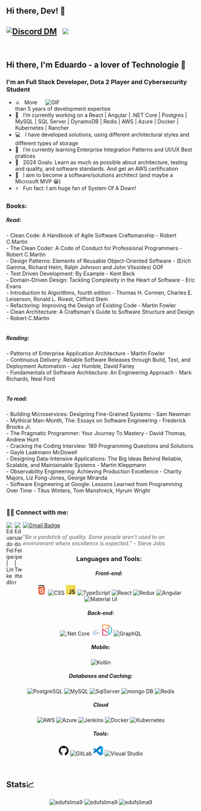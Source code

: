 ## Hi there, Dev! 👋 

[![Discord DM](https://img.shields.io/badge/Discord-MrWolfdale%230619-7289DA?logo=Discord&style=for-the-badge)](https://discordapp.com/users/MrWolfdale#0619/)&nbsp;&nbsp;
![](https://komarev.com/ghpvc/?username=edufslima9&style=for-the-badge&color=blue)&nbsp;&nbsp;
---
<br>

## Hi there, I'm Eduardo - a lover of Technologie 👋 <br />
### I'm an Full Stack Developer, Dota 2 Player and Cybersecurity Student
<img align="right" width="400" alt="GIF" src="https://i.pinimg.com/originals/e4/26/70/e426702edf874b181aced1e2fa5c6cde.gif" />

-  ⚔️  &nbsp;&nbsp;More than 5 years of development expertise
-  🔭  &nbsp;&nbsp;I’m currently working on a React | Angular | .NET Core | Postgres | MySQL | SQL Server | DynamoDB | Redis | AWS | Azure | Docker | Kubernetes | Rancher
-  💻  &nbsp;&nbsp;I have developed solutions, using different architectural styles and different types of storage
-  🌱  &nbsp;&nbsp;I’m currently learning Enterprise Integration Patterns and UI/UX Best pratices
-  🥅  &nbsp;&nbsp;2024 Goals: Learn as much as possible about architecture, testing and quality, and software standards. And get an AWS certification
-  🚀  &nbsp;&nbsp;I aim to become a software/solutions architect (and maybe a Microsoft MVP 😁)
-  ⚡  &nbsp;&nbsp;Fun fact: I am huge fan of System Of A Down!

<h3>Books:</h3>
<h5>Read:</h5>
- Clean Code: A Handbook of Agile Software Craftsmanship - Robert C.Martin<br/>
- The Clean Coder: A Code of Conduct for Professional Programmers - Robert C.Martin<br/>
- Design Patterns: Elements of Reusable Object-Oriented Software - (Erich Gamma, Richard Helm, Ralph Johnson and John Vlissides) GOF<br/>
- Test Driven Development: By Example - Kent Beck<br/>
- Domain-Driven Design: Tackling Complexity in the Heart of Software - Eric Evans<br/>
- Introduction to Algorithms, fourth edition - Thomas H. Cormen, Charles E. Leiserson, Ronald L. Rivest, Clifford Stein<br/>
- Refactoring: Improving the Design of Existing Code - Martin Fowler<br/>
- Clean Architecture: A Craftsman's Guide to Software Structure and Design - Robert C.Martin<br/>
<br/>
<h5>Reading:</h5>
- Patterns of Enterprise Application Architecture - Martin Fowler<br/>
- Continuous Delivery: Reliable Software Releases through Build, Test, and Deployment Automation - Jez Humble, David Farley<br/>
- Fundamentals of Software Architecture: An Engineering Approach - Mark Richards, Neal Ford<br/>
<br/>
<h5>To read:</h5>
- Building Microservices: Designing Fine-Grained Systems - Sam Newman<br/>
- Mythical Man-Month, The: Essays on Software Engineering - Frederick Brooks Jr.<br/>
- The Pragmatic Programmer: Your Journey To Mastery - David Thomas, Andrew Hunt<br/>
- Cracking the Coding Interview: 189 Programming Questions and Solutions - Gayle Laakmann McDowell<br/>
- Designing Data-Intensive Applications: The Big Ideas Behind Reliable, Scalable, and Maintainable Systems - Martin Kleppmann<br/>
- Observability Engineering: Achieving Production Excellence - Charity Majors, Liz Fong-Jones, George Miranda<br/>
- Software Engineering at Google: Lessons Learned from Programming Over Time - Titus Winters, Tom Manshreck, Hyrum Wright<br/>
<br/>

### 🤝🏻 Connect with me:

[<img align="left" alt="Eduardo Felipe | LinkedIn" width="22px" src="https://seeklogo.com/images/L/linkedin-in-icon-logo-2E34704F04-seeklogo.com.png" />](https://www.linkedin.com/in/edufslima9/)
[<img align="left" alt="Eduardo Felipe | Twitter" width="22px" src="https://seeklogo.com/images/T/twitter-2012-positive-logo-916EDF1309-seeklogo.com.png" />](https://twitter.com/eduardlimma)
[![Gmail Badge](https://img.shields.io/badge/-eduardlimmadev@gmail.com-c14438?style=flat-square&logo=Gmail&logoColor=white&link=mailto:eduardlimmadev@gmail.com)](mailto:eduardlimmadev@gmail.com)
<br />

> "*Be a yardstick of quality. Some people aren't used to an environment where excellence is expected.*" - Steve Jobs

<h3 align="center">Languages and Tools:</h3>
<h5 align="center">Front-end:</h5>
<p align="center">
  <img alt="HTML" width="26px" src="https://raw.githubusercontent.com/github/explore/80688e429a7d4ef2fca1e82350fe8e3517d3494d/topics/html/html.png" />
  <img alt="CSS" width="26px" src="https://i.pinimg.com/originals/a3/2f/83/a32f83aa2c675058e4a05a0fd4da05eb.png" />
  <img alt="JavaScript" width="26px" src="https://raw.githubusercontent.com/github/explore/80688e429a7d4ef2fca1e82350fe8e3517d3494d/topics/javascript/javascript.png" />
  <img alt="TypeScript" width="26px" src="https://cdn.jsdelivr.net/gh/devicons/devicon/icons/typescript/typescript-original.svg" />
  <img alt="React" width="26px" src="https://cdn.jsdelivr.net/gh/devicons/devicon/icons/react/react-original.svg" />
  <img alt="Redux" width="26px" src="https://cdn.jsdelivr.net/gh/devicons/devicon/icons/redux/redux-original.svg" />
  <img alt="Angular" width="26px" src="https://cdn.jsdelivr.net/gh/devicons/devicon/icons/angularjs/angularjs-plain.svg" />
  <img alt="Material UI" width="26px" src="https://cdn.jsdelivr.net/gh/devicons/devicon/icons/materialui/materialui-original.svg" />
</p>
<h5 align="center">Back-end:</h5>
<p align="center">
<img alt=".Net Core" width="26px" src="https://cdn.jsdelivr.net/gh/devicons/devicon/icons/dotnetcore/dotnetcore-original.svg" />
<img alt="EF Core" width="26px" src="https://github.com/edufslima9/edufslima9/blob/master/Icons/ef_core.svg" />
<img alt="Dapper" width="26px" src="https://github.com/edufslima9/edufslima9/blob/master/Icons/dapper.svg" />
<img alt="GraphQL" width="26px" src="https://cdn.jsdelivr.net/gh/devicons/devicon/icons/graphql/graphql-plain-wordmark.svg" />
</p>
<h5 align="center">Mobile:</h5>
<p align="center">
  <img alt="Kotlin" width="26px" src="https://cdn.jsdelivr.net/gh/devicons/devicon/icons/kotlin/kotlin-original.svg" />
</p>
<h5 align="center">Databases and Caching:</h5>
<p align="center">
  <img alt="PostgreSQL" width="26px" src="https://cdn.jsdelivr.net/gh/devicons/devicon/icons/postgresql/postgresql-original.svg" />
  <img alt="MySQL" width="26px" src="https://cdn.jsdelivr.net/gh/devicons/devicon/icons/mysql/mysql-original.svg" />
  <img alt="SqlServer" width="26px" src="https://cdn.jsdelivr.net/gh/devicons/devicon/icons/microsoftsqlserver/microsoftsqlserver-plain-wordmark.svg" />
  <img alt="mongo DB" width="26px" src="https://cdn.jsdelivr.net/gh/devicons/devicon/icons/mongodb/mongodb-original.svg" />
  <img alt="Redis" width="26px" src="https://cdn.jsdelivr.net/gh/devicons/devicon/icons/redis/redis-original.svg" />
</p>
<h5 align="center">Cloud</h5>
<p align="center">
  <img alt="AWS" width="26px" src="https://cdn.jsdelivr.net/gh/devicons/devicon/icons/amazonwebservices/amazonwebservices-original.svg" />
  <img alt="Azure" width="26px" src="https://cdn.jsdelivr.net/gh/devicons/devicon/icons/azure/azure-original.svg" />
  <img alt="Jenkins" width="26px" src="https://cdn.jsdelivr.net/gh/devicons/devicon/icons/jenkins/jenkins-original.svg" />
  <img alt="Docker" width="26px" src="https://cdn.jsdelivr.net/gh/devicons/devicon/icons/docker/docker-original.svg" />
  <img alt="Kubernetes" width="26px" src="https://cdn.jsdelivr.net/gh/devicons/devicon/icons/kubernetes/kubernetes-plain.svg" />
</p>
<h5 align="center">Tools:</h5>
<p align="center">
  <img alt="GitHub" width="26px" src="https://raw.githubusercontent.com/github/explore/78df643247d429f6cc873026c0622819ad797942/topics/github/github.png" />
  <img alt="GitLab" width="26px" src="https://cdn.jsdelivr.net/gh/devicons/devicon/icons/gitlab/gitlab-original.svg" />
  <img alt="Visual Studio Code" width="26px" src="https://raw.githubusercontent.com/github/explore/80688e429a7d4ef2fca1e82350fe8e3517d3494d/topics/visual-studio-code/visual-studio-code.png" />
  <img alt="Visual Studio" width="26px" src="https://cdn.jsdelivr.net/gh/devicons/devicon/icons/visualstudio/visualstudio-plain.svg" />
</p>

<br>

## Stats📈
<p align="center">
<img width="40%" src="https://github-readme-stats.vercel.app/api/top-langs?username=edufslima9&show_icons=true&theme=dracula&title_color=ff8000&text_color=ffffff&bg_color=6a6a6a&locale=en&layout=compact&hide_border=true" alt="edufslima9" /> 
<img width="48%" src="https://github-readme-stats.vercel.app/api?username=edufslima9&show_icons=true&theme=dracula&title_color=ff8000&text_color=ffffff&bg_color=6a6a6a&locale=en&hide_border=true" alt="edufslima9" />
<img width="48%" src="https://github-readme-streak-stats.herokuapp.com/?user=edufslima9&theme=highcontrast&hide_border=true" alt="edufslima9" />
</p>
